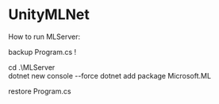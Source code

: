 # UnityMLNet

How to run MLServer:

backup Program.cs !

cd .\MLServer\
dotnet new console --force
dotnet add package Microsoft.ML

restore Program.cs
